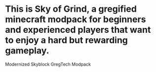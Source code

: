 # This is Sky of Grind, a gregified minecraft modpack for beginners and experienced players that want to enjoy a hard but rewarding gameplay.
 Modernized Skyblock GregTech Modpack

